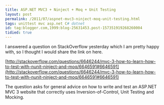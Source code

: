 ```yaml
---
title: ASP.NET MVC3 + Ninject + Moq + Unit Testing
layout: post
permalink: /2011/07/aspnet-mvc3-ninject-moq-unit-testing.html
tags: unittest mvc asp.net C# dotnet
id: tag:blogger.com,1999:blog-25631453.post-157351919268260004
tidied: true
---
```



I answered a question on StackOverflow yesterday which I am pretty happy with, so I thought I would share the link on here.  
  
[http://stackoverflow.com/questions/6646244/mvc-3-how-to-learn-how-to-test-with-nunit-ninject-and-moq/6646591#6646591](http://stackoverflow.com/questions/6646244/mvc-3-how-to-learn-how-to-test-with-nunit-ninject-and-moq/6646591#6646591)  
  
The question asks for general advice on how to write and test an ASP.NET MVC 3 website that correctly uses Inversion-of-Control, Unit Testing and Mocking.  
  
